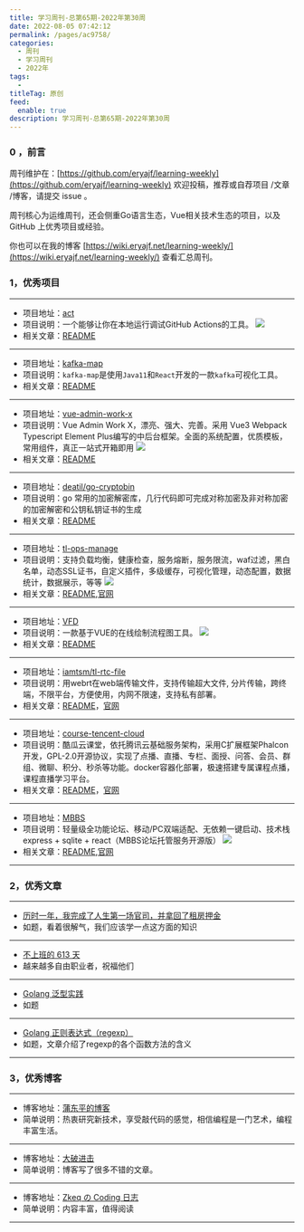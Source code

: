 ```yaml
---
title: 学习周刊-总第65期-2022年第30周
date: 2022-08-05 07:42:12
permalink: /pages/ac9758/
categories:
  - 周刊
  - 学习周刊
  - 2022年
tags:
  -
titleTag: 原创
feed:
  enable: true
description: 学习周刊-总第65期-2022年第30周
---
```




### 0 ，前言

周刊维护在：[https://github.com/eryajf/learning-weekly](https://github.com/eryajf/learning-weekly) 欢迎投稿，推荐或自荐项目 /文章 /博客，请提交 issue 。

周刊核心为运维周刊，还会侧重Go语言生态，Vue相关技术生态的项目，以及 GitHub 上优秀项目或经验。

你也可以在我的博客 [https://wiki.eryajf.net/learning-weekly/](https://wiki.eryajf.net/learning-weekly/) 查看汇总周刊。

### 1，优秀项目

---

- 项目地址：[act](https://github.com/nektos/act)
- 项目说明：一个能够让你在本地运行调试GitHub Actions的工具。
  ![](http://t.eryajf.net/imgs/2022/07/8ac617670aa092b5.gif)
- 相关文章：[README](https://github.com/nektos/act#readme)

---

- 项目地址：[kafka-map](https://github.com/dushixiang/kafka-map)
- 项目说明：`kafka-map`是使用`Java11`和`React`开发的一款`kafka`可视化工具。
- 相关文章：[README](https://github.com/dushixiang/kafka-map/blob/master/README-zh_CN.md)

---

- 项目地址：[vue-admin-work-x](https://github.com/qingqingxuan/vue-admin-work-x)
- 项目说明：Vue Admin Work X，漂亮、强大、完善。采用 Vue3 Webpack Typescript Element Plus编写的中后台框架。全面的系统配置，优质模板，常用组件，真正一站式开箱即用
  ![](http://t.eryajf.net/imgs/2022/07/912bd1b9eaacba1a.png)
- 相关文章：[README](https://github.com/qingqingxuan/vue-admin-work-x#readme)

---

- 项目地址：[deatil/go-cryptobin](https://github.com/deatil/go-cryptobin)
- 项目说明：go 常用的加密解密库，几行代码即可完成对称加密及非对称加密的加密解密和公钥私钥证书的生成
- 相关文章：[README](https://github.com/deatil/go-cryptobin#readme)

---

- 项目地址：[tl-ops-manage](https://github.com/iamtsm/tl-ops-manage)
- 项目说明：支持负载均衡，健康检查，服务熔断，服务限流，waf过滤，黑白名单，动态SSL证书，自定义插件，多级缓存，可视化管理，动态配置，数据统计，数据展示，等等
  ![](http://t.eryajf.net/imgs/2022/07/0607119f4c3f5eeb.png)
- 相关文章：[README](https://github.com/iamtsm/tl-ops-manage#readme),[官网](https://tlops.iamtsm.cn/website/index.html)

---

- 项目地址：[VFD](https://github.com/ZFSNYJ/VFD)
- 项目说明：一款基于VUE的在线绘制流程图工具。
  ![](http://t.eryajf.net/imgs/2022/07/14d116ebd77a358b.png)
- 相关文章：[README](https://github.com/ZFSNYJ/VFD#readme)

---

- 项目地址：[iamtsm/tl-rtc-file](https://github.com/iamtsm/tl-rtc-file)
- 项目说明：用webrt在web端传输文件，支持传输超大文件, 分片传输，跨终端，不限平台，方便使用，内网不限速，支持私有部署。
- 相关文章：[README](https://github.com/iamtsm/tl-rtc-file#readme)，[官网](https://im.iamtsm.cn/file/)

---

- 项目地址：[course-tencent-cloud](https://github.com/xiaochong0302/course-tencent-cloud)
- 项目说明：酷瓜云课堂，依托腾讯云基础服务架构，采用C扩展框架Phalcon开发，GPL-2.0开源协议，实现了点播、直播、专栏、面授、问答、会员、群组、微聊、积分、秒杀等功能。docker容器化部署，极速搭建专属课程点播，课程直播学习平台。
- 相关文章：[README](https://github.com/xiaochong0302/course-tencent-cloud#readme)，[官网](https://koogua.com/)

---

- 项目地址：[MBBS](https://github.com/linfaxin/MBBS)
- 项目说明：轻量级全功能论坛、移动/PC双端适配、无依赖一键启动、技术栈 express + sqlite + react（MBBS论坛托管服务开源版）
  ![](http://t.eryajf.net/imgs/2022/08/083a1a45c7dcbbcd.png)
- 相关文章：[README](https://github.com/linfaxin/mbbs#readme),[官网](http://mbbs.cc/)

---


### 2，优秀文章


---

- [历时一年，我完成了人生第一场官司，并拿回了租房押金](https://greatdk.com/1844.html)
- 如题，看着很解气，我们应该学一点这方面的知识

---

- [不上班的 613 天](https://hawstein.com/2020/02/17/be-an-indie-hacker-for-613-days/)
- 越来越多自由职业者，祝福他们

---

- [Golang 泛型实践](https://windard.com/blog/2022/05/17/Golang-Generic)
- 如题

---

- [Golang 正则表达式（regexp）](https://blog.csdn.net/guyan0319/article/details/87873070?spm=1001.2014.3001.5501)
- 如题，文章介绍了regexp的各个函数方法的含义

---



### 3，优秀博客


---

- 博客地址：[蒲东平的博客](https://pudongping.com)
- 简单说明：热衷研究新技术，享受敲代码的感觉，相信编程是一门艺术，编程丰富生活。

---

- 博客地址：[大破进击](https://jesor.me/)
- 简单说明：博客写了很多不错的文章。

---

- 博客地址：[Zkeq の Coding 日志](https://icodeq.com/)
- 简单说明：内容丰富，值得阅读

---
